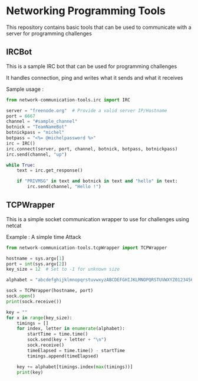 # Networking Programming Tools

This repository contains basic tools that can be used to communicate with a server for programming challenges

## IRCBot

This is a sample IRC bot that can be used for programming challenges

It handles connection, ping and writes what it sends and what it receives

Sample usage :

```python
from network-communication-tools.irc import IRC

server = "freenode.org"  # Provide a valid server IP/Hostname
port = 6667
channel = "#sample_channel"
botnick = "TeamNameBot"
botnickpass = "michel"
botpass = "<%= @michelpassword %>"
irc = IRC()
irc.connect(server, port, channel, botnick, botpass, botnickpass)
irc.send(channel, "up")

while True:
    text = irc.get_response()

    if "PRIVMSG" in text and botnick in text and "hello" in text:
        irc.send(channel, "Hello !")
```

## TCPWrapper

This is a simple socket communication wrapper to use for challenges using netcat

Example : A simple time Attack

```python
from network-communication-tools.tcpWrapper import TCPWrapper

hostname = sys.argv[1]
port = int(sys.argv[2])
key_size = 12  # Set to -1 for unknown size

alphabet = "abcdefghijklmnopqrstuvwxyzABCDEFGHIJKLMNOPQRSTUVWXYZ0123456789-"

sock = TCPWrapper(hostname, port)
sock.open()
print(sock.receive())

key = ""
for x in range(key_size):
    timings = []
    for index, letter in enumerate(alphabet):
        startTime = time.time()
        sock.send(key + letter + "\n")
        sock.receive()
        timeElapsed = time.time() - startTime
        timings.append(timeElapsed)

    key += alphabet[timings.index(max(timings))]
    print(key)

```
